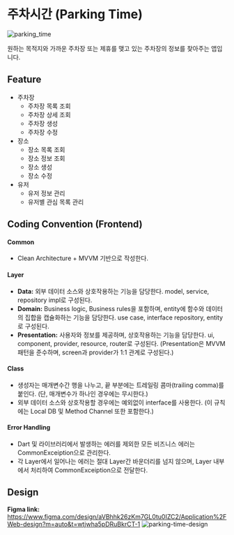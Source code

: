 # 주차시간 (Parking Time)
![parking_time](https://github.com/user-attachments/assets/ba4af88b-67f4-4921-9938-d4aa8803d806)

원하는 목적지와 가까운 주차장 또는 제휴를 맺고 있는 주차장의 정보를 찾아주는 앱입니다.

## Feature
- 주차장
  - 주차장 목록 조회
  - 주차장 상세 조회
  - 주차장 생성
  - 주차장 수정
- 장소
  - 장소 목록 조회
  - 장소 정보 조회
  - 장소 생성
  - 장소 수정
- 유저
  - 유저 정보 관리
  - 유저별 관심 목록 관리

## Coding Convention (Frontend)
#### Common
- Clean Architecture + MVVM 기반으로 작성한다.

#### Layer
- **Data:** 외부 데이터 소스와 상호작용하는 기능을 담당한다. model, service, repository impl로 구성된다.
- **Domain:** Business logic, Business rules을 포함하며, entity에 함수와 데이터의 집합을 캡슐화하는 기능을 담당한다. use case, interface repository, entity로 구성된다.
- **Presentation:** 사용자와 정보를 제공하며, 상호작용하는 기능을 담당한다. ui, component, provider, resource, router로 구성된다.
(Presentation은 MVVM 패턴을 준수하며, screen과 provider가 1:1 관계로 구성된다.)

#### Class
- 생성자는 매개변수간 행을 나누고, 끝 부분에는 트레일링 콤마(trailing comma)를 붙인다.
(단, 매개변수가 하나인 경우에는 무시한다.)
- 외부 데이터 소스와 상호작용할 경우에는 예외없이 interface를 사용한다.
(이 규칙에는 Local DB 및 Method Channel 또한 포함한다.)

#### Error Handling
- Dart 및 라이브러리에서 발생하는 에러를 제외한 모든 비즈니스 에러는 CommonExceiption으로 관리한다.
- 각 Layer에서 일어나는 에러는 절대 Layer간 바운더리를 넘지 않으며, Layer 내부에서 처리하여 CommonExceiption으로 전달한다.

## Design
**Figma link:** https://www.figma.com/design/aVBhhk26zKm7GL0tu0IZC2/Application%2FWeb-design?m=auto&t=wtjwha5pDRuBkrCT-1
![parking-time-design](https://github.com/user-attachments/assets/e1917bc2-ed21-49f0-86a8-efd7c9362a42)
